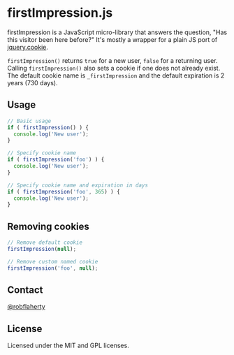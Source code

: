 # firstImpression.js
firstImpression is a JavaScript micro-library that answers the question, "Has this visitor been here before?" It's mostly a wrapper for a plain JS port of [jquery.cookie](https://github.com/carhartl/jquery-cookie).

`firstImpression()` returns `true` for a new user, `false` for a returning user. Calling `firstImpression()` also sets a cookie if one does not already exist. The default cookie name is `_firstImpression` and the default expiration is 2 years (730 days).

## Usage
```javascript
// Basic usage
if ( firstImpression() ) {
  console.log('New user');
}

// Specify cookie name
if ( firstImpression('foo') ) {
  console.log('New user');
}

// Specify cookie name and expiration in days
if ( firstImpression('foo', 365) ) {
  console.log('New user');
}
```

## Removing cookies
```javascript
// Remove default cookie
firstImpression(null);

// Remove custom named cookie
firstImpression('foo', null);
```

## Contact
[@robflaherty](https://twitter.com/#!/robflaherty)

## License
Licensed under the MIT and GPL licenses.